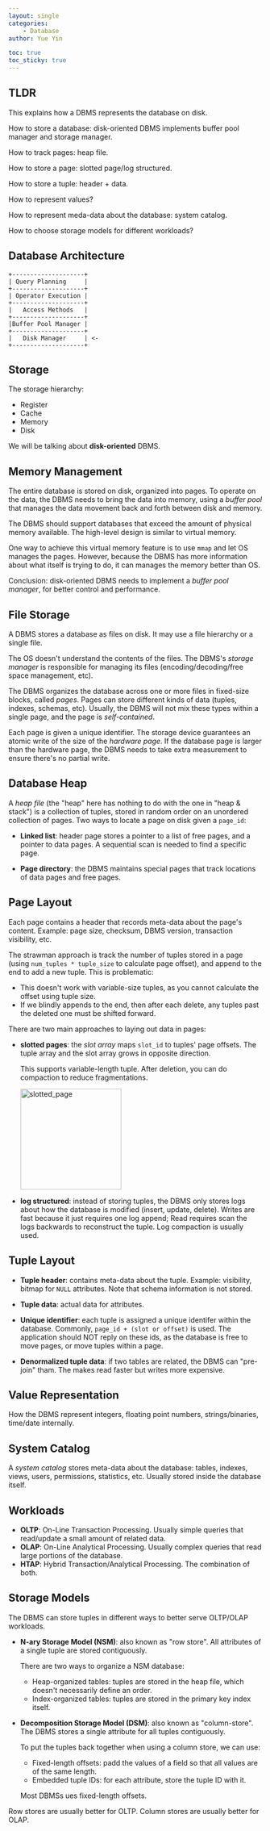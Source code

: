 ```yaml
---
layout: single
categories: 
    - Database
author: Yue Yin

toc: true
toc_sticky: true
---
```


## TLDR

This explains how a DBMS represents the database on disk.

How to store a database: disk-oriented DBMS implements buffer pool manager and storage manager.

How to track pages: heap file.

How to store a page: slotted page/log structured.

How to store a tuple: header + data.

How to represent values?

How to represent meda-data about the database: system catalog.

How to choose storage models for different workloads?


## Database Architecture
```
+--------------------+
| Query Planning     |
+--------------------+
| Operator Execution |
+--------------------+
|   Access Methods   |
+--------------------+
|Buffer Pool Manager |
+--------------------+
|   Disk Manager     | <- 
+--------------------+
```

## Storage 

The storage hierarchy:

- Register
- Cache
- Memory
- Disk

We will be talking about **disk-oriented** DBMS. 

## Memory Management

The entire database is stored on disk, organized into pages. To operate on the data, the DBMS needs to bring the data into memory, using a *buffer pool* that manages the data movement back and forth between disk and memory. 

The DBMS should support databases that exceed the amount of physical memory available. The high-level design is similar to virtual memory. 

One way to achieve this virtual memory feature is to use `mmap` and let OS manages the pages. However, because the DBMS has more information about what itself is trying to do, it can manages the memory better than OS. 

Conclusion: disk-oriented DBMS needs to implement a *buffer pool manager*, for better control and performance. 

## File Storage

A DBMS stores a database as files on disk. It may use a file hierarchy or a single file.

The OS doesn't understand the contents of the files. The DBMS's *storage manager* is responsible for managing its files (encoding/decoding/free space management, etc). 

The DBMS organizes the database across one or more files in fixed-size blocks, called *pages*. Pages can store different kinds of data (tuples, indexes, schemas, etc). Usually, the DBMS will not mix these types within a single page, and the page is *self-contained*.

Each page is given a unique identifier. The storage device guarantees an atomic write of the size of the *hardware page*. If the database page is larger than the hardware page, the DBMS needs to take extra measurement to ensure there's no partial write.

## Database Heap

A *heap file*  (the "heap" here has nothing to do with the one in "heap & stack") is a collection of tuples, stored in random order on an unordered collection of pages. Two ways to locate a page on disk given a `page_id`:

- **Linked list**: header page stores a pointer to a list of free pages, and a pointer to data pages. A sequential scan is needed to find a specific page.

- **Page directory**: the DBMS maintains special pages that track locations of data pages and free pages. 

## Page Layout

Each page contains a header that records meta-data about the page's content. Example: page size, checksum, DBMS version, transaction visibility, etc. 

The strawman approach is track the number of tuples stored in a page (using `num_tuples * tuple_size` to calculate page offset), and append to the end to add a new tuple. This is problematic:

- This doesn't work with variable-size tuples, as you cannot calculate the offset using tuple size.
- If we blindly appends to the end, then after each delete, any tuples past the deleted one must be shifted forward. 

There are two main approaches to laying out data in pages:

- **slotted pages**: the *slot array* maps `slot_id` to tuples' page offsets. The tuple array and the slot array grows in opposite direction. 

    This supports variable-length tuple. After deletion, you can do compaction to reduce fragmentations.

    <img src="{{ site.url }}/assets/images/slotted_page.png" alt="slotted_page" width="200"/>

- **log structured**: instead of storing tuples, the DBMS only stores logs about how the database is modified (insert, update, delete). Writes are fast because it just requires one log append; Read requires scan the logs backwards to reconstruct the tuple. Log compaction is usually used.

## Tuple Layout

- **Tuple header**: contains meta-data about the tuple. Example: visibility, bitmap for `NULL` attributes. Note that schema information is not stored. 

- **Tuple data**: actual data for attributes.

- **Unique identifier**: each tuple is assigned a unique identifer within the database. Commonly, `page_id + (slot or offset)` is used. The application should NOT reply on these ids, as the database is free to move pages, or move tuples within a page.

- **Denormalized tuple data**: if two tables are related, the DBMS can "pre-join" tham. The makes read faster but writes more expensive.

## Value Representation

How the DBMS represent integers, floating point numbers, strings/binaries, time/date internally. 

## System Catalog

A *system catalog* stores meta-data about the database: tables, indexes, views, users, permissions, statistics, etc. Usually stored inside the database itself.

## Workloads

- **OLTP**: On-Line Transaction Processing. Usually simple queries that read/update a small amount of related data.
- **OLAP**: On-Line Analytical Processing. Usually complex queries that read large portions of the database. 
- **HTAP**: Hybrid Transaction/Analytical Processing. The combination of both.

## Storage Models

The DBMS can store tuples in different ways to better serve OLTP/OLAP workloads.

- **N-ary Storage Model (NSM)**: also known as "row store". All attributes of a single tuple are stored contiguously. 

    There are two ways to organize a NSM database:

    - Heap-organized tables: tuples are stored in the heap file, which doesn't necessarily define an order.
    - Index-organized tables: tuples are stored in the primary key index itself. 

- **Decomposition Storage Model (DSM)**: also known as "column-store". The DBMS stores a single attribute for all tuples contiguously.

    To put the tuples back together when using a column store, we can use:

    - Fixed-length offsets: padd the values of a field so that all values are of the same length. 
    - Embedded tuple IDs: for each attribute, store the tuple ID with it. 

    Most DBMSs ues fixed-length offsets.

Row stores are usually better for OLTP. Column stores are usually better for OLAP.

